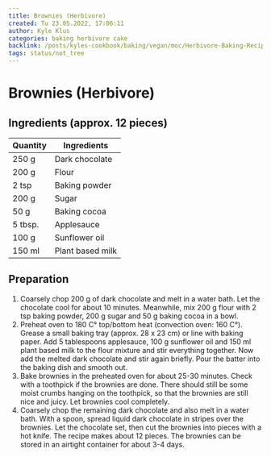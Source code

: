 ```yaml
---
title: Brownies (Herbivore)
created: Tu 23.05.2022, 17:06:11
author: Kyle Klus
categories: baking herbivore cake
backlink: /posts/kyles-cookbook/baking/vegan/moc/Herbivore-Baking-Recipes.html
tags: status/not_tree
---
```


# Brownies (Herbivore)

## Ingredients (approx. 12 pieces)

| Quantity | Ingredients |
| ---------------- | ---------------- |
| 250 g | Dark chocolate |
| 200 g | Flour |
| 2 tsp | Baking powder |
| 200 g | Sugar |
| 50 g | Baking cocoa |
| 5 tbsp. | Applesauce |
| 100 g | Sunflower oil |
| 150 ml | Plant based milk |

## Preparation

1. Coarsely chop 200 g of dark chocolate and melt in a water bath. Let the chocolate cool for about 10 minutes. Meanwhile, mix 200 g flour with 2 tsp baking powder, 200 g sugar and 50 g baking cocoa in a bowl.
2. Preheat oven to 180 C° top/bottom heat (convection oven: 160 C°). Grease a small baking tray (approx. 28 x 23 cm) or line with baking paper. Add 5 tablespoons applesauce, 100 g sunflower oil and 150 ml plant based milk to the flour mixture and stir everything together. Now add the melted dark chocolate and stir again briefly. Pour the batter into the baking dish and smooth out.
3. Bake brownies in the preheated oven for about 25-30 minutes. Check with a toothpick if the brownies are done. There should still be some moist crumbs hanging on the toothpick, so that the brownies are still nice and juicy. Let brownies cool completely.
4. Coarsely chop the remaining dark chocolate and also melt in a water bath. With a spoon, spread liquid dark chocolate in stripes over the brownies. Let the chocolate set, then cut the brownies into pieces with a hot knife. The recipe makes about 12 pieces. The brownies can be stored in an airtight container for about 3-4 days.
